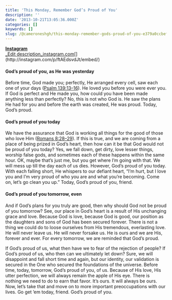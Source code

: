 ```yaml
---
title: 'This Monday, Remember God’s Proud of You'
description: ''
date: '2013-10-21T13:05:36.000Z'
categories: []
keywords: []
slug: /@cameroneshgh/this-monday-remember-gods-proud-of-you-e379a0ccbef3
---
```


[**Instagram**  
_Edit description_instagram.com](http://instagram.com/p/ftAEdsvdJt/embed/ "http://instagram.com/p/ftAEdsvdJt/embed/")[](http://instagram.com/p/ftAEdsvdJt/embed/)

#### God’s proud of you, as He was yesterday

Before time, God made you; perfectly, He arranged every cell, saw each one of your days ([Psalm 139:13–16](http://www.biblegateway.com/passage/?search=psalm%20139:13-16&version=ESV)). He loved you before you were ever you. If God is perfect and He made you, how could you have been made anything less than perfectly? No, this is not who God is. He saw the plans He had for you and before the earth was created, He was proud. Today, God’s proud.

#### God’s proud of you today

We have the assurance that God is working all things for the good of those who love Him ([Romans 8:28–29](http://www.biblegateway.com/passage/?search=romans%208:28-29&version=ESV)). If this is true, and we are coming from a place of being prized in God’s heart, then how can it be that God would not be proud of you today? Yes, we fall down, get dirty, love lesser things, worship false gods, and sometimes each of these happens within the same hour. OK, maybe that’s just me, but you get where I’m going with that. We will mess up till the day each of us dies. However, God’s proud of you today. With each falling short, He whispers to our defiant heart, “I’m hurt, but I love you and I’m very proud of who you are and what you’re becoming. Come on, let’s go clean you up.” Today, God’s proud of you, friend.

#### God’s proud of you tomorrow, even

And if God’s plans for you truly are good, then why should God not be proud of you tomorrow? See, our place in God’s heart is a result of His unchanging grace and love. Because God is love, because God is good, our position as the daughters and sons of God has been secured forever. There is not a thing we could do to loose ourselves from His tremendous, everlasting love. He will never leave us. He will never forsake us. He is ours and we are His, forever and ever. For every tomorrow, we are reminded that God’s proud.

If God’s proud of us, what then have we to fear of the rejection of people? If God’s proud of us, who then can we ultimately let down? Sure, we will disappoint and fall short time and again, but our identity, our validation is secured in the One who secured the foundations of the universe. Before time, today, tomorrow, God’s proud of you, of us. Because of His love, His utter perfection, we will always remain the apple of His eye. There is nothing we need to do to earn that favor. It’s ours. It will always be ours. Now, let’s take that and move on to more important preoccupations with our lives. Go get ’em today, friend. God’s proud of you.